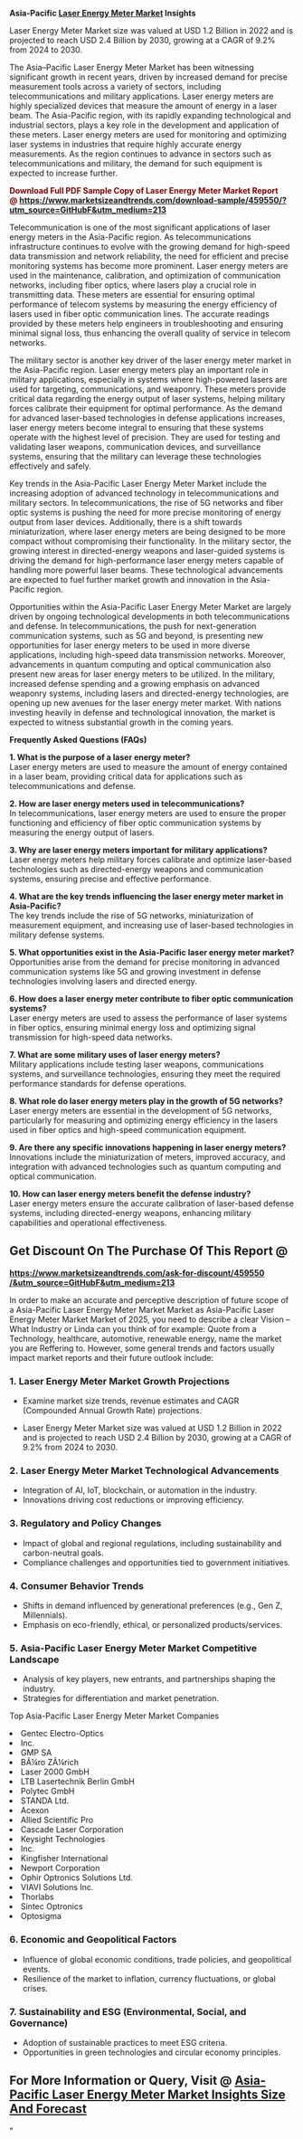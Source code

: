 <p><strong>Asia-Pacific&nbsp;<a href=""https://www.marketsizeandtrends.com/download-sample/459550/&amp;utm_source=GitHubF&amp;utm_medium=213"">Laser Energy Meter Market</a> Insights</strong></p><p>Laser Energy Meter Market size was valued at USD 1.2 Billion in 2022 and is projected to reach USD 2.4 Billion by 2030, growing at a CAGR of 9.2% from 2024 to 2030.</p><p><p>The Asia–Pacific Laser Energy Meter Market has been witnessing significant growth in recent years, driven by increased demand for precise measurement tools across a variety of sectors, including telecommunications and military applications. Laser energy meters are highly specialized devices that measure the amount of energy in a laser beam. The Asia-Pacific region, with its rapidly expanding technological and industrial sectors, plays a key role in the development and application of these meters. Laser energy meters are used for monitoring and optimizing laser systems in industries that require highly accurate energy measurements. As the region continues to advance in sectors such as telecommunications and military, the demand for such equipment is expected to increase further. <strong><p><strong><span style="color: #800000;">Download Full PDF Sample Copy of Laser Energy Meter Market Report @</span>&nbsp;</strong><a href="https://www.marketsizeandtrends.com/download-sample/459550/?utm_source=GitHubF&amp;utm_medium=213" target="_blank">https://www.marketsizeandtrends.com/download-sample/459550/?utm_source=GitHubF&amp;utm_medium=213</a></p></strong> <p>Telecommunication is one of the most significant applications of laser energy meters in the Asia-Pacific region. As telecommunications infrastructure continues to evolve with the growing demand for high-speed data transmission and network reliability, the need for efficient and precise monitoring systems has become more prominent. Laser energy meters are used in the maintenance, calibration, and optimization of communication networks, including fiber optics, where lasers play a crucial role in transmitting data. These meters are essential for ensuring optimal performance of telecom systems by measuring the energy efficiency of lasers used in fiber optic communication lines. The accurate readings provided by these meters help engineers in troubleshooting and ensuring minimal signal loss, thus enhancing the overall quality of service in telecom networks.<p>The military sector is another key driver of the laser energy meter market in the Asia-Pacific region. Laser energy meters play an important role in military applications, especially in systems where high-powered lasers are used for targeting, communications, and weaponry. These meters provide critical data regarding the energy output of laser systems, helping military forces calibrate their equipment for optimal performance. As the demand for advanced laser-based technologies in defense applications increases, laser energy meters become integral to ensuring that these systems operate with the highest level of precision. They are used for testing and validating laser weapons, communication devices, and surveillance systems, ensuring that the military can leverage these technologies effectively and safely.<p>Key trends in the Asia-Pacific Laser Energy Meter Market include the increasing adoption of advanced technology in telecommunications and military sectors. In telecommunications, the rise of 5G networks and fiber optic systems is pushing the need for more precise monitoring of energy output from laser devices. Additionally, there is a shift towards miniaturization, where laser energy meters are being designed to be more compact without compromising their functionality. In the military sector, the growing interest in directed-energy weapons and laser-guided systems is driving the demand for high-performance laser energy meters capable of handling more powerful laser beams. These technological advancements are expected to fuel further market growth and innovation in the Asia-Pacific region.<p>Opportunities within the Asia-Pacific Laser Energy Meter Market are largely driven by ongoing technological developments in both telecommunications and defense. In telecommunications, the push for next-generation communication systems, such as 5G and beyond, is presenting new opportunities for laser energy meters to be used in more diverse applications, including high-speed data transmission networks. Moreover, advancements in quantum computing and optical communication also present new areas for laser energy meters to be utilized. In the military, increased defense spending and a growing emphasis on advanced weaponry systems, including lasers and directed-energy technologies, are opening up new avenues for the laser energy meter market. With nations investing heavily in defense and technological innovation, the market is expected to witness substantial growth in the coming years.<p><strong>Frequently Asked Questions (FAQs)</strong></p><p><strong>1. What is the purpose of a laser energy meter?</strong><br>Laser energy meters are used to measure the amount of energy contained in a laser beam, providing critical data for applications such as telecommunications and defense.</p><p><strong>2. How are laser energy meters used in telecommunications?</strong><br>In telecommunications, laser energy meters are used to ensure the proper functioning and efficiency of fiber optic communication systems by measuring the energy output of lasers.</p><p><strong>3. Why are laser energy meters important for military applications?</strong><br>Laser energy meters help military forces calibrate and optimize laser-based technologies such as directed-energy weapons and communication systems, ensuring precise and effective performance.</p><p><strong>4. What are the key trends influencing the laser energy meter market in Asia-Pacific?</strong><br>The key trends include the rise of 5G networks, miniaturization of measurement equipment, and increasing use of laser-based technologies in military defense systems.</p><p><strong>5. What opportunities exist in the Asia-Pacific laser energy meter market?</strong><br>Opportunities arise from the demand for precise monitoring in advanced communication systems like 5G and growing investment in defense technologies involving lasers and directed energy.</p><p><strong>6. How does a laser energy meter contribute to fiber optic communication systems?</strong><br>Laser energy meters are used to assess the performance of laser systems in fiber optics, ensuring minimal energy loss and optimizing signal transmission for high-speed data networks.</p><p><strong>7. What are some military uses of laser energy meters?</strong><br>Military applications include testing laser weapons, communications systems, and surveillance technologies, ensuring they meet the required performance standards for defense operations.</p><p><strong>8. What role do laser energy meters play in the growth of 5G networks?</strong><br>Laser energy meters are essential in the development of 5G networks, particularly for measuring and optimizing energy efficiency in the lasers used in fiber optics and high-speed communication equipment.</p><p><strong>9. Are there any specific innovations happening in laser energy meters?</strong><br>Innovations include the miniaturization of meters, improved accuracy, and integration with advanced technologies such as quantum computing and optical communication.</p><p><strong>10. How can laser energy meters benefit the defense industry?</strong><br>Laser energy meters ensure the accurate calibration of laser-based defense systems, including directed-energy weapons, enhancing military capabilities and operational effectiveness.</p></p><h2><strong>Get Discount On The Purchase Of This Report @&nbsp;</strong></h2><p><strong><a href=""https://www.marketsizeandtrends.com/ask-for-discount/459550/&amp;utm_source=GitHubF&amp;utm_medium=213"" target=""_blank"">https://www.marketsizeandtrends.com/ask-for-discount/459550<br />/&amp;utm_source=GitHubF&amp;utm_medium=213</a></strong></p><p>In order to make an accurate and perceptive description of future scope of a Asia-Pacific&nbsp;Laser Energy Meter Market Market as Asia-Pacific&nbsp;Laser Energy Meter Market Market of 2025, you need to describe a clear Vision &ndash; What Industry or Linda can you think of for example: Quote from a Technology, healthcare, automotive, renewable energy, name the market you are Reffering to. However, some general trends and factors usually impact market reports and their future outlook include:</p><h3>1.&nbsp;<strong>Laser Energy Meter Market Growth Projections</strong></h3><ul><li>Examine market size trends, revenue estimates and CAGR (Compounded Annual Growth Rate) projections.</li><li><p>Laser Energy Meter Market size was valued at USD 1.2 Billion in 2022 and is projected to reach USD 2.4 Billion by 2030, growing at a CAGR of 9.2% from 2024 to 2030.</p></li></ul><h3>2.&nbsp;<strong>Laser Energy Meter Market Technological Advancements</strong></h3><ul><li>Integration of AI, IoT, blockchain, or automation in the industry.</li><li>Innovations driving cost reductions or improving efficiency.</li></ul><h3>3.&nbsp;<strong>Regulatory and Policy Changes</strong></h3><ul><li>Impact of global and regional regulations, including sustainability and carbon-neutral goals.</li><li>Compliance challenges and opportunities tied to government initiatives.</li></ul><h3>4.&nbsp;<strong>Consumer Behavior Trends</strong></h3><ul><li>Shifts in demand influenced by generational preferences (e.g., Gen Z, Millennials).</li><li>Emphasis on eco-friendly, ethical, or personalized products/services.</li></ul><h3>5.&nbsp;<strong>Asia-Pacific Laser Energy Meter Market Competitive Landscape</strong></h3><ul><li>Analysis of key players, new entrants, and partnerships shaping the industry.</li><li>Strategies for differentiation and market penetration.</li></ul><p data-pm-slice=""1 1 []"">Top Asia-Pacific Laser Energy Meter Market Companies</p><div data-test-id=""""><p><li>Gentec Electro-Optics</li><li> Inc.</li><li> GMP SA</li><li> BÃ¼ro ZÃ¼rich</li><li> Laser 2000 GmbH</li><li> LTB Lasertechnik Berlin GmbH</li><li> Polytec GmbH</li><li> STANDA Ltd.</li><li> Acexon</li><li> Allied Scientific Pro</li><li> Cascade Laser Corporation</li><li> Keysight Technologies</li><li> Inc.</li><li> Kingfisher International</li><li> Newport Corporation</li><li> Ophir Optronics Solutions Ltd.</li><li> VIAVI Solutions Inc.</li><li> Thorlabs</li><li> Sintec Optronics</li><li> Optosigma</li></p></div><h3>6.&nbsp;<strong>Economic and Geopolitical Factors</strong></h3><ul><li>Influence of global economic conditions, trade policies, and geopolitical events.</li><li>Resilience of the market to inflation, currency fluctuations, or global crises.</li></ul><h3>7.&nbsp;<strong>Sustainability and ESG (Environmental, Social, and Governance)</strong></h3><ul><li>Adoption of sustainable practices to meet ESG criteria.</li><li>Opportunities in green technologies and circular economy principles.</li></ul><h2><strong>For More Information or Query, Visit @&nbsp;</strong><a href=""https://www.verifiedmarketreports.com/product/laser-energy-meter-market/"" target=""_blank"">Asia-Pacific Laser Energy Meter Market Insights Size And Forecast</a></h2>"
